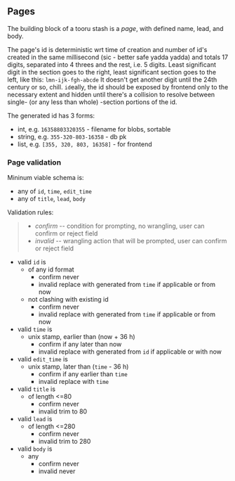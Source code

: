 ## Pages

The building block of a tooru stash is a _page_, with defined name, lead, and body.

The page's id is deterministic wrt time of creation and number of id's created in the same millisecond (sic - better safe yadda yadda) and totals 17 digits, separated
into 4 threes and the rest, i.e. 5 digits. Least significant digit in the section goes to the right, least significant section goes to the left, like this: `lmn-ijk-fgh-abcde`
It doesn't get another digit until the 24th century or so, chill.
`id`eally, the id should be exposed by frontend only to the necessary extent and hidden until there's a collision to resolve between single- (or any less than whole) -section portions of the id.

The generated id has 3 forms:

- int, e.g. `16358803320355` - filename for blobs, sortable
- string, e.g. `355-320-803-16358` - db pk
- list, e.g. `[355, 320, 803, 16358]` - for frontend

### Page validation

Mininum viable schema is:

- any of `id`, `time`, `edit_time`
- any of `title`, `lead`, `body`

Validation rules:

> - _confirm_ -- condition for prompting, no wrangling, user can confirm or reject field
> - _invalid_ -- wrangling action that will be prompted, user can confirm or reject field

- valid `id` is
  - of any id format
    - confirm never
    - invalid replace with generated from `time` if applicable or from now
  - not clashing with existing id
    - confirm never
    - invalid replace with generated from `time` if applicable or from now
- valid `time` is
  - unix stamp, earlier than (now + 36 h)
    - confirm if any later than now
    - invalid replace with generated from `id` if applicable or with now
- valid `edit_time` is
  - unix stamp, later than (`time` - 36 h)
    - confirm if any earlier than `time`
    - invalid replace with `time`
- valid `title` is
  - of length <=80
    - confirm never
    - invalid trim to 80
- valid `lead` is
  - of length <=280
    - confirm never
    - invalid trim to 280
- valid `body` is
  - any
    - confirm never
    - invalid never
